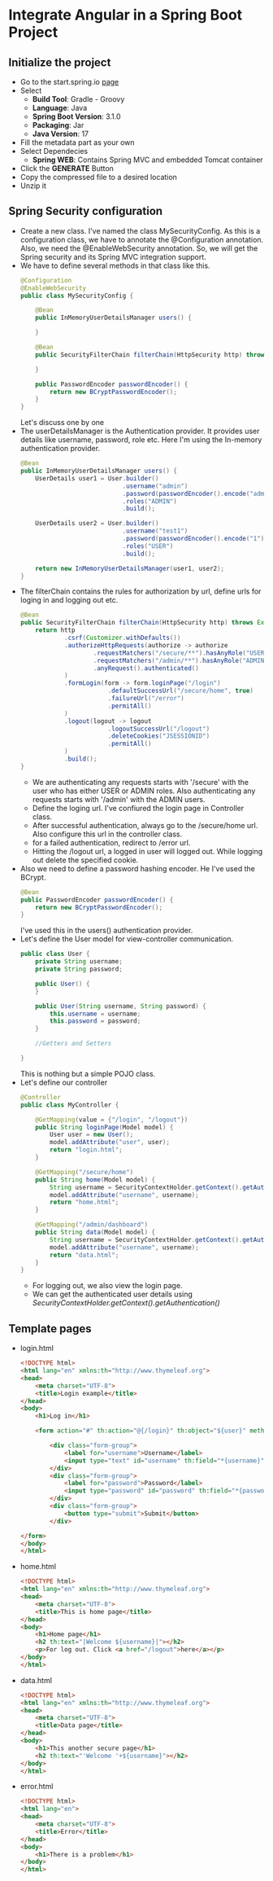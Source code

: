# Integrate Angular in a Spring Boot Project

## Initialize the project
* Go to the start.spring.io [page](https://start.spring.io/ "spring boot project generator")
* Select
    * **Build Tool**: Gradle - Groovy
    * **Language**: Java
    * **Spring Boot Version**: 3.1.0
    * **Packaging**: Jar
    * **Java Version**: 17
* Fill the metadata part as your own
* Select Dependecies
    * **Spring WEB**: Contains Spring MVC and embedded Tomcat container
* Click the **GENERATE** Button
* Copy the compressed file to a desired location
* Unzip it

## Spring Security configuration
* Create a new class. I've named the class MySecurityConfig. As this is a configuration class, we have to annotate the @Configuration annotation. Also, we need the @EnableWebSecurity annotation. So, we will get the Spring security and its Spring MVC integration support.
* We have to define several methods in that class like this.
    ```java
    @Configuration
    @EnableWebSecurity
    public class MySecurityConfig {

        @Bean
        public InMemoryUserDetailsManager users() {

        }

        @Bean
        public SecurityFilterChain filterChain(HttpSecurity http) throws Exception {

        }

        public PasswordEncoder passwordEncoder() {
            return new BCryptPasswordEncoder();
        }
    }
    ```
    Let's discuss one by one
* The userDetailsManager is the Authentication provider. It provides user details like username, password, role etc. Here I'm using the In-memory authentication provider.
    ```java
    @Bean
    public InMemoryUserDetailsManager users() {
        UserDetails user1 = User.builder()
                                .username("admin")
                                .password(passwordEncoder().encode("admin"))
                                .roles("ADMIN")
                                .build();

        UserDetails user2 = User.builder()
                                .username("test1")
                                .password(passwordEncoder().encode("1"))
                                .roles("USER")
                                .build();

        return new InMemoryUserDetailsManager(user1, user2);
    }
    ```
* The filterChain contains the rules for authorization by url, define urls for loging in and logging out etc.
    ```java
    @Bean
    public SecurityFilterChain filterChain(HttpSecurity http) throws Exception {
        return http
                .csrf(Customizer.withDefaults())
                .authorizeHttpRequests(authorize -> authorize
                        .requestMatchers("/secure/**").hasAnyRole("USER", "ADMIN")
                        .requestMatchers("/admin/**").hasAnyRole("ADMIN")
                        .anyRequest().authenticated()
                )
                .formLogin(form -> form.loginPage("/login")
                            .defaultSuccessUrl("/secure/home", true)
                            .failureUrl("/error")
                            .permitAll()
                )
                .logout(logout -> logout
                            .logoutSuccessUrl("/logout")
                            .deleteCookies("JSESSIONID")
                            .permitAll()
                )
                .build();
    }
    ```
    * We are authenticating any requests starts with '/secure' with the user who has either USER or ADMIN roles. Also authenticating any requests starts with '/admin' with the ADMIN users.
    * Define the loging url. I've confiured the login page in Controller class.
    * After successful authentication, always go to the /secure/home url. Also configure this url in the controller class.
    * for a failed authentication, redirect to /error url.
    * Hitting the /logout url, a logged in user will logged out. While logging out delete the specified cookie.
* Also we need to define a password hashing encoder. He I've used the BCrypt.
    ```java
    @Bean
    public PasswordEncoder passwordEncoder() {
        return new BCryptPasswordEncoder();
    }
    ```
    I've used this in the users() authentication provider.
* Let's define the User model for view-controller communication.
    ```java
    public class User {
        private String username;
        private String password;

        public User() {
        }

        public User(String username, String password) {
            this.username = username;
            this.password = password;
        }

        //Getters and Setters

    }
    ```
    This is nothing but a simple POJO class.
* Let's define our controller
    ```java
    @Controller
    public class MyController {

        @GetMapping(value = {"/login", "/logout"})
        public String loginPage(Model model) {
            User user = new User();
            model.addAttribute("user", user);
            return "login.html";
        }

        @GetMapping("/secure/home")
        public String home(Model model) {
            String username = SecurityContextHolder.getContext().getAuthentication().getName();
            model.addAttribute("username", username);
            return "home.html";
        }

        @GetMapping("/admin/dashboard")
        public String data(Model model) {
            String username = SecurityContextHolder.getContext().getAuthentication().getName();
            model.addAttribute("username", username);
            return "data.html";
        }
    }
    ```
    * For logging out, we also view the login page.
    * We can get the authenticated user details using _SecurityContextHolder.getContext().getAuthentication()_
## Template pages
* login.html
    ```html
    <!DOCTYPE html>
    <html lang="en" xmlns:th="http://www.thymeleaf.org">
    <head>
        <meta charset="UTF-8">
        <title>Login example</title>
    </head>
    <body>
        <h1>Log in</h1>

        <form action="#" th:action="@{/login}" th:object="${user}" method="post">

            <div class="form-group">
                <label for="username">Username</label>
                <input type="text" id="username" th:field="*{username}">
            </div>
            <div class="form-group">
                <label for="password">Password</label>
                <input type="password" id="password" th:field="*{password}">
            </div>
            <div class="form-group">
                <button type="submit">Submit</button>
            </div>

    </form>
    </body>
    </html>
    ```
* home.html
    ```html
    <!DOCTYPE html>
    <html lang="en" xmlns:th="http://www.thymeleaf.org">
    <head>
        <meta charset="UTF-8">
        <title>This is home page</title>
    </head>
    <body>
        <h1>Home page</h1>
        <h2 th:text="|Welcome ${username}|"></h2>
        <p>For log out. Click <a href="/logout">here</a></p>
    </body>
    </html>
    ```
* data.html
    ```html
    <!DOCTYPE html>
    <html lang="en" xmlns:th="http://www.thymeleaf.org">
    <head>
        <meta charset="UTF-8">
        <title>Data page</title>
    </head>
    <body>
        <h1>This another secure page</h1>
        <h2 th:text="'Welcome '+${username}"></h2>
    </body>
    </html>
    ```
* error.html
    ```html
    <!DOCTYPE html>
    <html lang="en">
    <head>
        <meta charset="UTF-8">
        <title>Error</title>
    </head>
    <body>
        <h1>There is a problem</h1>
    </body>
    </html>
    ```